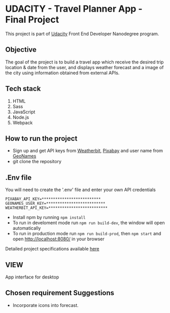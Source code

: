 # UDACITY - Travel Planner App - Final Project
This project is part of [Udacity](https://www.udacity.com/) Front End Developer Nanodegree program.

## Objective
The goal of the project is to build a travel app which receive the desired trip location & date from the user, and displays weather forecast and a image of the city using information obtained from external APIs.

## Tech stack
1. HTML
2. Sass
3. JavaScript
4. Node.js
5. Webpack

## How to run the project
* Sign up and get API keys from [Weatherbit](https://www.weatherbit.io/account/create), [Pixabay](https://pixabay.com/api/docs/) and user name from [GeoNames](http://www.geonames.org/export/web-services.html)
* git clone the repository

## .Env file

You will need to create the '.env' file and enter your own API credentials

  ```
  PIXABAY_API_KEY=**************************
  GEONAMES_USER_KEY=**************************
  WEATHERBIT_API_KEY=**************************
  ```
* Install npm by running ```npm install```
* To run in develoment mode run ```npm run build-dev```, the window will open automatically
* To run in production mode run ```npm run build-prod```, then ```npm start``` and open [http://localhost:8080/](http://localhost:8080/) in your browser

Detailed project specifications available [here](https://review.udacity.com/#!/rubrics/2669/view)

## VIEW
App interface for desktop

## Chosen requirement Suggestions 
* Incorporate icons into forecast.